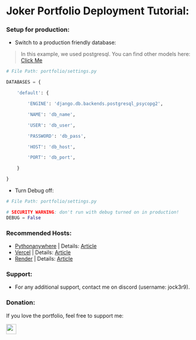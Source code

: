 # Joker Portfolio Deployment Tutorial:
### Setup for production:
* Switch to a production friendly database:
> In this example, we used postgresql. You can find other models here: [Click Me](https://docs.djangoproject.com/en/5.0/ref/databases/)
```py
# File Path: portfolio/settings.py

DATABASES = {

    'default': {

        'ENGINE': 'django.db.backends.postgresql_psycopg2',

        'NAME': 'db_name',

        'USER': 'db_user',

        'PASSWORD': 'db_pass',

        'HOST': 'db_host',

        'PORT': 'db_port',

    }

}
```
* Turn Debug off:
```py
# File Path: portfolio/settings.py

# SECURITY WARNING: don't run with debug turned on in production!
DEBUG = False
```

### Recommended Hosts:
* [Pythonanywhere](https://www.pythonanywhere.com/) | Details: [Article](https://help.pythonanywhere.com/pages/DeployExistingDjangoProject/)
* [Vercel](https://vercel.com/) | Details: [Article](https://vercel.com/templates/python/django-hello-world)
* [Render](https://render.com/) | Details: [Article](https://docs.render.com/deploy-django)

### Support:
* For any additional support, contact me on discord (username: jock3r9).

### Donation:
If you love the portfolio, feel free to support me:

<a href='https://ko-fi.com/jock3r9'><img src='https://ko-fi.com/img/githubbutton_sm.svg' height="27px"/></a>
